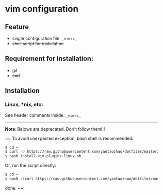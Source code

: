# vim configuration

## Feature
- single configuration file: `_vimrc_`
- ~~shell script for installation~~

## Requirement for installation:
- git
- ~~curl~~


## Installation
### Linux, \*nix, etc:

See header comments inside: `_vimrc_`


------

**Note**: Belows are deprecated. Don't follow them!!!

~~ To avoid unexpected exception, *bash* shell is recommended:
```sh
$ cd ~
$ curl -O https://raw.githubusercontent.com/yantaozhao/dotfiles/master/vim/install-vim-plugins-linux.sh
$ bash install-vim-plugins-linux.sh
```
Or, run the script directly:
```sh
$ cd ~
$ bash <(curl https://raw.githubusercontent.com/yantaozhao/dotfiles/master/vim/install-vim-plugins-linux.sh)
```
done. ~~

